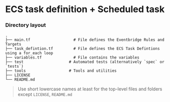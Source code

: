 ECS task definition + Scheduled task
============================

### Directory layout

    .
    ├── main.tf                   # File defines the Eventbridge Rules and Targets 
    ├── task_defintion.tf         # File defines the ECS Task Defintions using a for_each loop
    ├── variables.tf              # File contains the variables 
    ├── test                    # Automated tests (alternatively `spec` or `tests`)
    ├── tools                   # Tools and utilities
    ├── LICENSE
    └── README.md

> Use short lowercase names at least for the top-level files and folders except
> `LICENSE`, `README.md`
